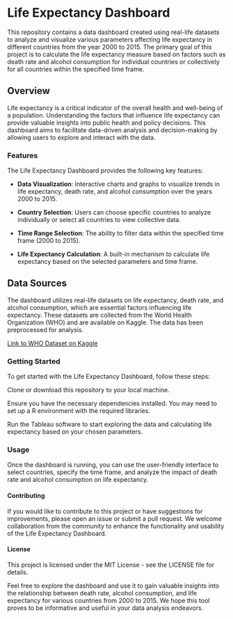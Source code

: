 # Life Expectancy Dashboard
This repository contains a data dashboard created using real-life datasets to analyze and visualize various parameters affecting life expectancy in different countries from the year 2000 to 2015. The primary goal of this project is to calculate the life expectancy measure based on factors such as death rate and alcohol consumption for individual countries or collectively for all countries within the specified time frame.

## Overview
Life expectancy is a critical indicator of the overall health and well-being of a population. Understanding the factors that influence life expectancy can provide valuable insights into public health and policy decisions. This dashboard aims to facilitate data-driven analysis and decision-making by allowing users to explore and interact with the data.

### Features
The Life Expectancy Dashboard provides the following key features:

* **Data Visualization**: Interactive charts and graphs to visualize trends in life expectancy, death rate, and alcohol consumption over the years 2000 to 2015.

* **Country Selection**: Users can choose specific countries to analyze individually or select all countries to view collective data.

* **Time Range Selection**: The ability to filter data within the specified time frame (2000 to 2015).

* **Life Expectancy Calculation**: A built-in mechanism to calculate life expectancy based on the selected parameters and time frame.

## Data Sources

The dashboard utilizes real-life datasets on life expectancy, death rate, and alcohol consumption, which are essential factors influencing life expectancy. These datasets are collected from the World Health Organization (WHO) and are available on Kaggle. The data has been preprocessed for analysis.

[Link to WHO Dataset on Kaggle](https://www.kaggle.com/datasets/kumarajarshi/life-expectancy-who)


### Getting Started
To get started with the Life Expectancy Dashboard, follow these steps:

Clone or download this repository to your local machine.

Ensure you have the necessary dependencies installed. You may need to set up a R environment with the required libraries.

Run the Tableau software to start exploring the data and calculating life expectancy based on your chosen parameters.

### Usage
Once the dashboard is running, you can use the user-friendly interface to select countries, specify the time frame, and analyze the impact of death rate and alcohol consumption on life expectancy.

#### Contributing
If you would like to contribute to this project or have suggestions for improvements, please open an issue or submit a pull request. We welcome collaboration from the community to enhance the functionality and usability of the Life Expectancy Dashboard.

#### License
This project is licensed under the MIT License - see the LICENSE file for details.

Feel free to explore the dashboard and use it to gain valuable insights into the relationship between death rate, alcohol consumption, and life expectancy for various countries from 2000 to 2015. We hope this tool proves to be informative and useful in your data analysis endeavors.
